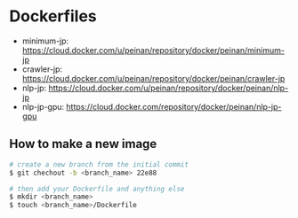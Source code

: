 # Dockerfiles

- minimum-jp: https://cloud.docker.com/u/peinan/repository/docker/peinan/minimum-jp
- crawler-jp: https://cloud.docker.com/u/peinan/repository/docker/peinan/crawler-jp
- nlp-jp: https://cloud.docker.com/u/peinan/repository/docker/peinan/nlp-jp
- nlp-jp-gpu: https://cloud.docker.com/repository/docker/peinan/nlp-jp-gpu

## How to make a new image

```bash
# create a new branch from the initial commit
$ git chechout -b <branch_name> 22e88

# then add your Dockerfile and anything else
$ mkdir <branch_name>
$ touch <branch_name>/Dockerfile
```
